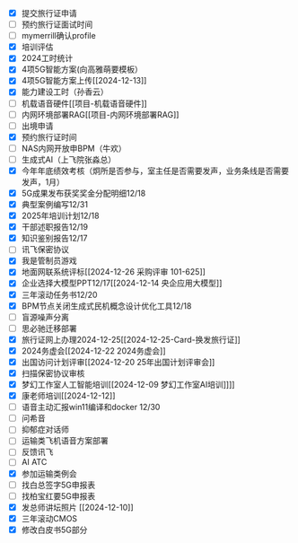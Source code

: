 - [x] 提交旅行证申请
- [ ] 预约旅行证面试时间
- [ ] mymerrill确认profile
- [x] 培训评估
- [x] 2024工时统计
- [x] 4项5G智能方案(向高雅萌要模板）
- [x] 4项5G智能方案上传[[2024-12-13]]
- [x] 能力建设工时（孙香云）
- [ ] 机载语音硬件[[项目-机载语音硬件]]
- [ ] 内网环境部署RAG[[项目-内网环境部署RAG]]
- [ ] 出境申请
- [x] 预约旅行证时间
- [ ] NAS内网开放申BPM（牛欢）
- [ ] 生成式AI（上飞院张淼总）
- [x] 今年年底绩效考核（炯所是否参与，室主任是否需要发声，业务条线是否需要发声，1月）
- [x] 5G成果发布获奖奖金分配明细12/18
- [x] 典型案例编写12/31
- [x] 2025年培训计划12/18
- [x] 干部述职报告12/19
- [x] 知识鉴别报告12/17
- [ ] 讯飞保密协议
- [x] 我是管制员游戏
- [x] 地面网联系统评标[[2024-12-26 采购评审 101-625]]
- [x] 企业选择大模型PPT12/17[[2024-12-14 央企应用大模型]]
- [x] 三年滚动任务书12/20
- [x] BPM节点关闭生成式民机概念设计优化工具12/18
- [ ] 盲源噪声分离
- [ ] 思必驰迁移部署
- [x] 旅行证网上办理2024-12-25[[2024-12-25-Card-换发旅行证]]
- [x] 2024务虚会[[2024-12-22 2024务虚会]]
- [x] 出国访问计划评审[[2024-12-20 25年出国计划评审会]]
- [x] 扫描保密协议审核
- [x] 梦幻工作室人工智能培训[[2024-12-09 梦幻工作室AI培训]]]]
- [x] 康老师培训[[2024-12-12]]
- [ ] 语音主动汇报win11编译和docker  12/30
- [ ] 问希音
- [ ] 抑郁症对话师
- [ ] 运输类飞机语音方案部署
- [ ] 反馈讯飞
- [ ] AI ATC
- [x] 参加运输类例会
- [ ] 找白总签字5G申报表
- [ ] 找柏宝红要5G申报表
- [x] 发总师讲坛照片 [[2024-12-10]]
- [x] 三年滚动CMOS
- [x] 修改白皮书5G部分
